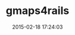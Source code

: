 ---
layout: post
title:  "gmaps4rails"
repo:   "apneadiving/Google-Maps-for-Rails"
date:   2015-02-18 17:24:03
gemurl: http://github.com/apneadiving/Google-Maps-for-Rails
---